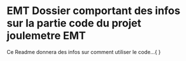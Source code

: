 # EMT Dossier comportant des infos sur la partie code du projet joulemetre EMT 
Ce Readme donnera des infos sur comment utiliser le code...{
}
